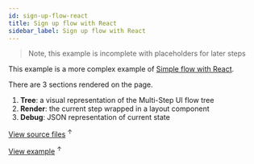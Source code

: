 ```yaml
---
id: sign-up-flow-react
title: Sign up flow with React
sidebar_label: Sign up flow with React
---
```


> Note, this example is incomplete with placeholders for later steps

This example is a more complex example of [Simple flow with React](simple-flow-with-react.md).


There are 3 sections rendered on the page.

1. __Tree__: a visual representation of the Multi-Step UI flow tree
2. __Render__: the current step wrapped in a layout component
3. __Debug__: JSON representation of current state

<a href="https://github.com/charlielow/multi-step-ui/blob/master/website/static/js/src/sign-up-flow-react.js" target="_blank">View source files</a> <sup>↑</sup>

<a href="../examples/sign-up-flow-react.html" target="_blank">View example</a> <sup>↑</sup>